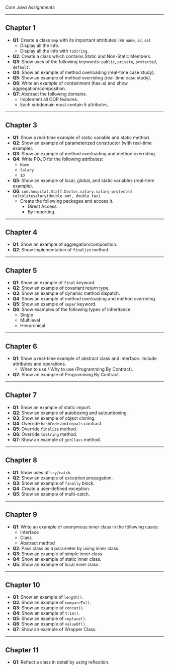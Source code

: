 _Core Java Assignments_

---

## Chapter 1
- **Q1**: Create a class `Emp` with its important attributes like `name`, `id`, `sal`
  - Display all the info.
  - Display all the info with `toString`.
- **Q2**: Create a class which contains Static and Non-Static Members.
- **Q3**: Show uses of the following keywords: `public`, `private`, `protected`, `default`.
- **Q4**: Show an example of method overloading (real-time case study).
- **Q5**: Show an example of method overriding (real-time case study).
- **Q6**: Write an example of containment (has-a) and show aggregation/composition.
- **Q7**: Abstract the following domains.
  - Implement all OOP features.
  - Each subdomain must contain 5 attributes.

---

## Chapter 3
- **Q1**: Show a real-time example of static variable and static method.
- **Q2**: Show an example of parameterized constructor (with real-time example).
- **Q3**: Show an example of method overloading and method overriding.
- **Q4**: Write POJO for the following attributes:
  - `Name`
  - `Salary`
  - `ID`
- **Q5**: Show an example of local, global, and static variables (real-time example).
- **Q6**: `com.hospital.Staff.Doctor.salary.salary-protected calculatesalary(double amt, double tax)`
  - Create the following packages and access it.
    - Direct Access.
    - By Importing.

---

## Chapter 4
- **Q1**: Show an example of aggregation/composition.
- **Q2**: Show implementation of `finalize` method.

---

## Chapter 5
- **Q1**: Show an example of `final` keyword.
- **Q2**: Show an example of covariant return type.
- **Q3**: Show an example of dynamic method dispatch.
- **Q4**: Show an example of method overloading and method overriding.
- **Q5**: Show an example of `super` keyword.
- **Q6**: Show examples of the following types of inheritance:
  - Single
  - Multilevel
  - Hierarchical

---

## Chapter 6
- **Q1**: Show a real-time example of abstract class and interface. Include attributes and operations.
  - When to use / Why to use (Programming By Contract).
- **Q2**: Show an example of Programming By Contract.

---

## Chapter 7
- **Q1**: Show an example of static import.
- **Q2**: Show an example of autoboxing and autounboxing.
- **Q3**: Show an example of object cloning.
- **Q4**: Override `hashCode` and `equals` contract.
- **Q5**: Override `finalize` method.
- **Q6**: Override `toString` method.
- **Q7**: Show an example of `getClass` method.

---

## Chapter 8
- **Q1**: Show uses of `try/catch`.
- **Q2**: Show an example of exception propagation.
- **Q3**: Show an example of `finally` block.
- **Q4**: Create a user-defined exception.
- **Q5**: Show an example of multi-catch.

---

## Chapter 9
- **Q1**: Write an example of anonymous inner class in the following cases:
  - Interface
  - Class
  - Abstract method
- **Q2**: Pass class as a parameter by using inner class.
- **Q3**: Show an example of simple inner class.
- **Q4**: Show an example of static inner class.
- **Q5**: Show an example of local inner class.

---

## Chapter 10
- **Q1**: Show an example of `length()`.
- **Q2**: Show an example of `compareTo()`.
- **Q3**: Show an example of `concat()`.
- **Q4**: Show an example of `trim()`.
- **Q5**: Show an example of `replace()`.
- **Q6**: Show an example of `valueOf()`.
- **Q7**: Show an example of Wrapper Class.

---

## Chapter 11
- **Q1**: Reflect a class in detail by using reflection.
